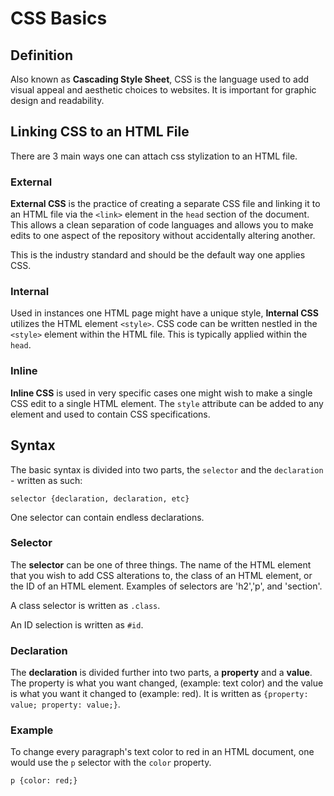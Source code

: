 # CSS Basics

## Definition

Also known as **Cascading Style Sheet**, CSS is the language used to add visual appeal and aesthetic choices to websites. It is important for graphic design and readability.

## Linking CSS to an HTML File

There are 3 main ways one can attach css stylization to an HTML file.

### External

**External CSS** is the practice of creating a separate CSS file and linking it to an HTML file via the `<link>` element in the `head` section of the document. This allows a clean separation of code languages and allows you to make edits to one aspect of the repository without accidentally altering another.

This is the industry standard and should be the default way one applies CSS.

### Internal

Used in instances one HTML page might have a unique style, **Internal CSS** utilizes the HTML element `<style>`. CSS code can be written nestled in the `<style>` element within the HTML file. This is typically applied within the `head`.

### Inline

**Inline CSS** is used in very specific cases one might wish to make a single CSS edit to a single HTML element. The `style` attribute can be added to any element and used to contain CSS specifications.

## Syntax

The basic syntax is divided into two parts, the `selector` and the `declaration` - written as such: 

`selector {declaration, declaration, etc}`

One selector can contain endless declarations.

### Selector

The **selector**  can be one of three things. The name of the HTML element that you wish to add CSS alterations to, the class of an HTML element, or the ID of an HTML element. Examples of selectors are 'h2','p', and 'section'.

A class selector is written as `.class`.

An ID selection is written as `#id`.

### Declaration

The **declaration** is divided further into two parts, a **property** and a **value**. The property is what you want changed, (example: text color) and the value is what you want it changed to (example: red). It is written as `{property: value; property: value;}`.

### Example

To change every paragraph's text color to red in an HTML document, one would use the `p` selector with the `color` property.

`p {color: red;}`